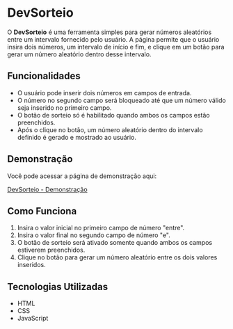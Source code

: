 # DevSorteio

O **DevSorteio** é uma ferramenta simples para gerar números aleatórios entre um intervalo fornecido pelo usuário. A página permite que o usuário insira dois números, um intervalo de início e fim, e clique em um botão para gerar um número aleatório dentro desse intervalo.

## Funcionalidades

- O usuário pode inserir dois números em campos de entrada.
- O número no segundo campo será bloqueado até que um número válido seja inserido no primeiro campo.
- O botão de sorteio só é habilitado quando ambos os campos estão preenchidos.
- Após o clique no botão, um número aleatório dentro do intervalo definido é gerado e mostrado ao usuário.

## Demonstração

Você pode acessar a página de demonstração aqui:

[DevSorteio - Demonstração](https://josue28jrd.github.io/DevSorteio/)

## Como Funciona

1. Insira o valor inicial no primeiro campo de número "entre".
2. Insira o valor final no segundo campo de número "e".
3. O botão de sorteio será ativado somente quando ambos os campos estiverem preenchidos.
4. Clique no botão para gerar um número aleatório entre os dois valores inseridos.

## Tecnologias Utilizadas

- HTML
- CSS
- JavaScript
